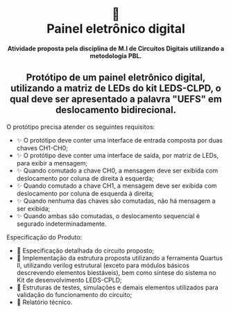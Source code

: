 <h1 align="center">
📄<br>Painel eletrônico digital
</h1>
<h4 align="center">
Atividade proposta pela disciplina de M.I de Circuitos Digitais utilizando a metodologia PBL.
</h4>
<h2 align="center">
Protótipo de um painel eletrônico digital, utilizando a matriz de LEDs do kit LEDS-CLPD, o qual deve ser apresentado a palavra "UEFS" em deslocamento bidirecional.
</h2>

O protótipo precisa atender os seguintes requisitos:
- ✨ O protótipo deve conter uma interface de entrada composta por duas chaves CH1-CH0;
- ✨ O protótipo deve conter uma interface de saída, por matriz de LEDs, para exibir a
mensagem;
- ✨ Quando comutado a chave CH0, a mensagem deve ser exibida com deslocamento por coluna de direita à esquerda;
- ✨ Quando comutado a chave CH1, a mensagem deve ser exibida com deslocamento por coluna de esquerda à direita;
- ✨ Quando nenhuma das chaves são comutadas, não há mensagem a ser exibida;
- ✨ Quando ambas são comutadas, o deslocamento sequencial é segurado indeterminadamente.

Especificação do Produto:
- 📝 Especificação detalhada do circuito proposto;
- 📝 Implementação da estrutura proposta utilizando a ferramenta Quartus II, utilizando verilog estrutural (exceto para módulos básicos descrevendo elementos biestáveis), bem como síntese do sistema no Kit de desenvolvimento LEDS-CPLD;
- 📝 Estruturas de testes, simulações e demais elementos utilizados para validação do funcionamento do circuito;
- 📝 Relatório técnico.

